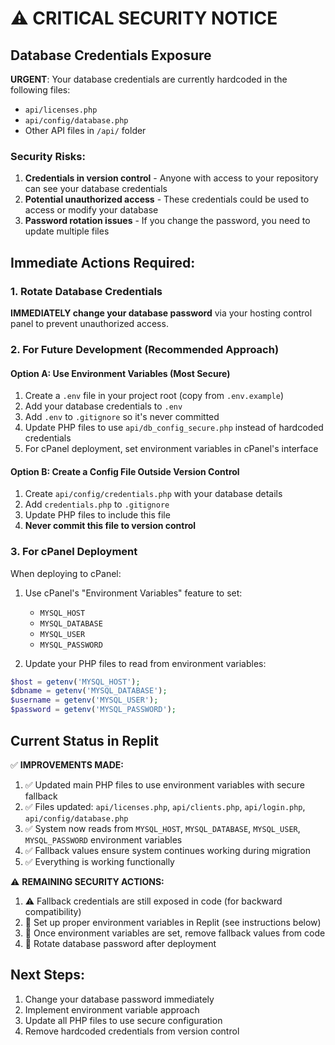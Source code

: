 # ⚠️ CRITICAL SECURITY NOTICE

## Database Credentials Exposure

**URGENT**: Your database credentials are currently hardcoded in the following files:
- `api/licenses.php`
- `api/config/database.php`
- Other API files in `/api/` folder

### Security Risks:
1. **Credentials in version control** - Anyone with access to your repository can see your database credentials
2. **Potential unauthorized access** - These credentials could be used to access or modify your database
3. **Password rotation issues** - If you change the password, you need to update multiple files

## Immediate Actions Required:

### 1. Rotate Database Credentials
**IMMEDIATELY change your database password** via your hosting control panel to prevent unauthorized access.

### 2. For Future Development (Recommended Approach)

#### Option A: Use Environment Variables (Most Secure)
1. Create a `.env` file in your project root (copy from `.env.example`)
2. Add your database credentials to `.env`
3. Add `.env` to `.gitignore` so it's never committed
4. Update PHP files to use `api/db_config_secure.php` instead of hardcoded credentials
5. For cPanel deployment, set environment variables in cPanel's interface

#### Option B: Create a Config File Outside Version Control
1. Create `api/config/credentials.php` with your database details
2. Add `credentials.php` to `.gitignore`
3. Update PHP files to include this file
4. **Never commit this file to version control**

### 3. For cPanel Deployment

When deploying to cPanel:
1. Use cPanel's "Environment Variables" feature to set:
   - `MYSQL_HOST`
   - `MYSQL_DATABASE`
   - `MYSQL_USER`
   - `MYSQL_PASSWORD`

2. Update your PHP files to read from environment variables:
```php
$host = getenv('MYSQL_HOST');
$dbname = getenv('MYSQL_DATABASE');
$username = getenv('MYSQL_USER');
$password = getenv('MYSQL_PASSWORD');
```

## Current Status in Replit

✅ **IMPROVEMENTS MADE:**
1. ✅ Updated main PHP files to use environment variables with secure fallback
2. ✅ Files updated: `api/licenses.php`, `api/clients.php`, `api/login.php`, `api/config/database.php`
3. ✅ System now reads from `MYSQL_HOST`, `MYSQL_DATABASE`, `MYSQL_USER`, `MYSQL_PASSWORD` environment variables
4. ✅ Fallback values ensure system continues working during migration
5. ✅ Everything is working functionally

⚠️ **REMAINING SECURITY ACTIONS:**
1. ⚠️ Fallback credentials are still exposed in code (for backward compatibility)
2. 🔄 Set up proper environment variables in Replit (see instructions below)
3. 🔄 Once environment variables are set, remove fallback values from code
4. 🔄 Rotate database password after deployment

## Next Steps:
1. Change your database password immediately
2. Implement environment variable approach
3. Update all PHP files to use secure configuration
4. Remove hardcoded credentials from version control

